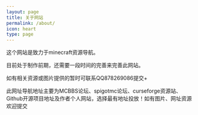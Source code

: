 ```yaml
---
layout: page
title: 关于网站
permalink: /about/
icon: heart
type: page
---
```


这个网站是致力于minecraft资源导航。

目前处于制作前期，还需要一段时间的完善来完善此网站。

如有相关资源或图片提供的暂时可联系QQ878269086提交+

此网址导航地址主要为MCBBS论坛、spigotmc论坛、curseforge资源站、Github开源项目地址及作者个人网站，选择最有地址投放！如有图片、网址资源欢迎提交


